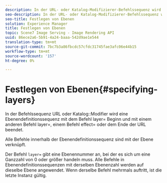 ```yaml
---
description: In der URL- oder Katalog-Modifizierer-Befehlssequenz wird eine Ebenendefinitionssequenz mit dem Befehl layer= ausgeführt und mit einem anderen Befehl layer=, einem Befehl effect= oder dem Ende der URL beendet.
seo-description: In der URL- oder Katalog-Modifizierer-Befehlssequenz wird eine Ebenendefinitionssequenz mit dem Befehl layer= ausgeführt und mit einem anderen Befehl layer=, einem Befehl effect= oder dem Ende der URL beendet.
seo-title: Festlegen von Ebenen
solution: Experience Manager
title: Festlegen von Ebenen
topic: Scene7 Image Serving - Image Rendering API
uuid: 86ece2a6-5b91-4a24-baaa-542d9ae1e544
translation-type: tm+mt
source-git-commit: 7bc7b3a86fbcdc57cfdc31745fae3afc06e44b15
workflow-type: tm+mt
source-wordcount: '157'
ht-degree: 0%

---
```



# Festlegen von Ebenen{#specifying-layers}

In der Befehlssequenz URL oder Katalog::Modifier wird eine Ebenendefinitionssequenz mit dem Befehl layer= Beginn und mit einem anderen Befehl layer=, einem Befehl effect= oder dem Ende der URL beendet.

Alle Befehle innerhalb der Ebenendefinitionssequenz sind mit der Ebene verknüpft.

Der Befehl `layer=` gibt eine Ebenennummer an, bei der es sich um eine Ganzzahl von 0 oder größer handeln muss. Alle Befehle in Ebenendefinitionssequenzen mit derselben Ebenenzahl werden auf dieselbe Ebene angewendet. Wenn derselbe Befehl mehrmals auftritt, ist die letzte Instanz gültig.
